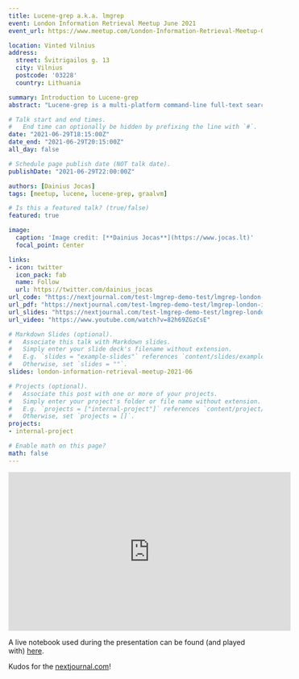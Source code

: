 ```yaml
---
title: Lucene-grep a.k.a. lmgrep
event: London Information Retrieval Meetup June 2021
event_url: https://www.meetup.com/London-Information-Retrieval-Meetup-Group/events/278597964/ 

location: Vinted Vilnius
address:
  street: Švitrigailos g. 13
  city: Vilnius
  postcode: '03228'
  country: Lithuania

summary: Introduction to Lucene-grep 
abstract: "Lucene-grep is a multi-platform command-line full-text search tool that leverages Lucene to get the work done and have some fun while doing it."

# Talk start and end times.
#   End time can optionally be hidden by prefixing the line with `#`.
date: "2021-06-29T18:15:00Z"
date_end: "2021-06-29T20:15:00Z"
all_day: false

# Schedule page publish date (NOT talk date).
publishDate: "2021-06-29T22:00:00Z"

authors: [Dainius Jocas]
tags: [meetup, lucene, lucene-grep, graalvm]

# Is this a featured talk? (true/false)
featured: true

image:
  caption: 'Image credit: [**Dainius Jocas**](https://www.jocas.lt)'
  focal_point: Center

links:
- icon: twitter
  icon_pack: fab
  name: Follow
  url: https://twitter.com/dainius_jocas
url_code: "https://nextjournal.com/test-lmgrep-demo-test/lmgrep-london-information-retrieval-meetup"
url_pdf: "https://nextjournal.com/test-lmgrep-demo-test/lmgrep-london-information-retrieval-meetup"
url_slides: "https://nextjournal.com/test-lmgrep-demo-test/lmgrep-london-information-retrieval-meetup"
url_video: "https://www.youtube.com/watch?v=82h69ZGzCsE"

# Markdown Slides (optional).
#   Associate this talk with Markdown slides.
#   Simply enter your slide deck's filename without extension.
#   E.g. `slides = "example-slides"` references `content/slides/example-slides.md`.
#   Otherwise, set `slides = ""`.
slides: london-information-retrieval-meetup-2021-06

# Projects (optional).
#   Associate this post with one or more of your projects.
#   Simply enter your project's folder or file name without extension.
#   E.g. `projects = ["internal-project"]` references `content/project/deep-learning/index.md`.
#   Otherwise, set `projects = []`.
projects:
- internal-project

# Enable math on this page?
math: false
---
```



<iframe width="560" height="315" src="https://www.youtube.com/embed/82h69ZGzCsE" title="YouTube video player" frameborder="0" allow="accelerometer; autoplay; clipboard-write; encrypted-media; gyroscope; picture-in-picture" allowfullscreen></iframe>

A live notebook used during the presentation can be found (and played with) [here](https://nextjournal.com/test-lmgrep-demo-test/lmgrep-london-information-retrieval-meetup). 

Kudos for the [nextjournal.com](nextjournal.com)!
